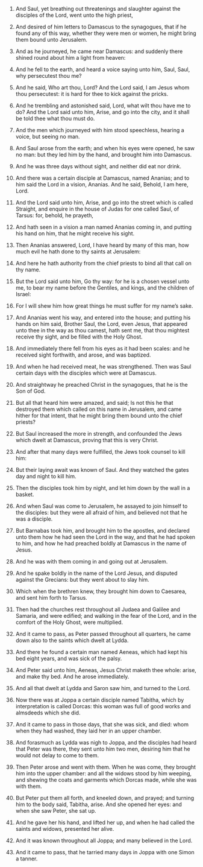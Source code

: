 1. And Saul, yet breathing out threatenings and slaughter against the
disciples of the Lord, went unto the high priest,

2. And desired of
him letters to Damascus to the synagogues, that if he found any of
this way, whether they were men or women, he might bring them bound
unto Jerusalem.

3. And as he journeyed, he came near Damascus: and suddenly there
shined round about him a light from heaven:

4. And he fell to the
earth, and heard a voice saying unto him, Saul, Saul, why persecutest
thou me?

5. And he said, Who art thou, Lord? And the Lord said, I am
Jesus whom thou persecutest: it is hard for thee to kick against the
pricks.

6. And he trembling and astonished said, Lord, what wilt thou have me
to do? And the Lord said unto him, Arise, and go into the city, and it
shall be told thee what thou must do.

7. And the men which journeyed with him stood speechless, hearing a
voice, but seeing no man.

8. And Saul arose from the earth; and when his eyes were opened, he
saw no man: but they led him by the hand, and brought him into
Damascus.

9. And he was three days without sight, and neither did eat nor
drink.

10. And there was a certain disciple at Damascus, named Ananias; and
to him said the Lord in a vision, Ananias. And he said, Behold, I am
here, Lord.

11. And the Lord said unto him, Arise, and go into the street which
is called Straight, and enquire in the house of Judas for one called
Saul, of Tarsus: for, behold, he prayeth,

12. And hath seen in a
vision a man named Ananias coming in, and putting his hand on him,
that he might receive his sight.

13. Then Ananias answered, Lord, I have heard by many of this man,
how much evil he hath done to thy saints at Jerusalem:

14. And here
he hath authority from the chief priests to bind all that call on thy
name.

15. But the Lord said unto him, Go thy way: for he is a chosen vessel
unto me, to bear my name before the Gentiles, and kings, and the
children of Israel:

16. For I will shew him how great things he must
suffer for my name’s sake.

17. And Ananias went his way, and entered into the house; and putting
his hands on him said, Brother Saul, the Lord, even Jesus, that
appeared unto thee in the way as thou camest, hath sent me, that thou
mightest receive thy sight, and be filled with the Holy Ghost.

18. And immediately there fell from his eyes as it had been scales:
and he received sight forthwith, and arose, and was baptized.

19. And when he had received meat, he was strengthened. Then was Saul
certain days with the disciples which were at Damascus.

20. And straightway he preached Christ in the synagogues, that he is
the Son of God.

21. But all that heard him were amazed, and said; Is not this he that
destroyed them which called on this name in Jerusalem, and came hither
for that intent, that he might bring them bound unto the chief
priests?

22. But Saul increased the more in strength, and confounded
the Jews which dwelt at Damascus, proving that this is very Christ.

23. And after that many days were fulfilled, the Jews took counsel to
kill him:

24. But their laying await was known of Saul. And they
watched the gates day and night to kill him.

25. Then the disciples took him by night, and let him down by the
wall in a basket.

26. And when Saul was come to Jerusalem, he assayed to join himself
to the disciples: but they were all afraid of him, and believed not
that he was a disciple.

27. But Barnabas took him, and brought him to the apostles, and
declared unto them how he had seen the Lord in the way, and that he
had spoken to him, and how he had preached boldly at Damascus in the
name of Jesus.

28. And he was with them coming in and going out at Jerusalem.

29. And he spake boldly in the name of the Lord Jesus, and disputed
against the Grecians: but they went about to slay him.

30. Which when the brethren knew, they brought him down to Caesarea,
and sent him forth to Tarsus.

31. Then had the churches rest throughout all Judaea and Galilee and
Samaria, and were edified; and walking in the fear of the Lord, and in
the comfort of the Holy Ghost, were multiplied.

32. And it came to pass, as Peter passed throughout all quarters, he
came down also to the saints which dwelt at Lydda.

33. And there he found a certain man named Aeneas, which had kept his
bed eight years, and was sick of the palsy.

34. And Peter said unto him, Aeneas, Jesus Christ maketh thee whole:
arise, and make thy bed. And he arose immediately.

35. And all that dwelt at Lydda and Saron saw him, and turned to the
Lord.

36. Now there was at Joppa a certain disciple named Tabitha, which by
interpretation is called Dorcas: this woman was full of good works and
almsdeeds which she did.

37. And it came to pass in those days, that she was sick, and died:
whom when they had washed, they laid her in an upper chamber.

38. And forasmuch as Lydda was nigh to Joppa, and the disciples had
heard that Peter was there, they sent unto him two men, desiring him
that he would not delay to come to them.

39. Then Peter arose and went with them. When he was come, they
brought him into the upper chamber: and all the widows stood by him
weeping, and shewing the coats and garments which Dorcas made, while
she was with them.

40. But Peter put them all forth, and kneeled down, and prayed; and
turning him to the body said, Tabitha, arise. And she opened her eyes:
and when she saw Peter, she sat up.

41. And he gave her his hand, and lifted her up, and when he had
called the saints and widows, presented her alive.

42. And it was known throughout all Joppa; and many believed in the
Lord.

43. And it came to pass, that he tarried many days in Joppa with one
Simon a tanner.
